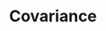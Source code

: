 ---
title: "Covariance"
description: ""
icon: "toggle_off"
weight: 5010500000000
draft: false
icon:
---